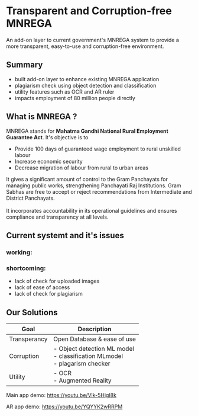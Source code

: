 # Transparent and Corruption-free MNREGA
An add-on layer to current government's MNREGA system to provide a more transparent, easy-to-use and corruption-free environment. 

## Summary
- built add-on layer to enhance existing MNREGA application 
- plagiarism check using object detection and classification
- utility features such as OCR and AR ruler
- impacts employment of 80 million people directly

## What is MNREGA ?
MNREGA stands for <b>Mahatma Gandhi National Rural Employment Guarantee Act</b>. It's objective is to 
- Provide 100 days of guaranteed wage employment to rural unskilled labour
- Increase economic security
- Decrease migration of labour from rural to urban areas

It gives a significant amount of control to the Gram Panchayats for managing public works, strengthening Panchayati Raj Institutions. Gram Sabhas are free to accept or reject recommendations from Intermediate and District Panchayats.
<br> <br>
It incorporates accountability in its operational guidelines and ensures compliance and transparency at all levels.


## Current systemt and it's issues

### working:

### shortcoming:
- lack of check for uploaded images
- lack of ease of access
- lack of check for plagiarism

## Our Solutions

| Goal | Description |
|------|--------------|
| Transperancy | Open Database & ease of use |
| Corruption | - Object detection ML model <br> - classification MLmodel <br> - plagarism checker |
| Utility | - OCR <br> - Augmented Reality |



Main app demo: https://youtu.be/Vlk-5HigI8k

AR app demo: https://youtu.be/YQYYK2wRRPM
